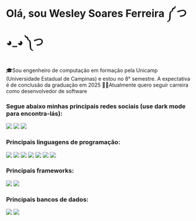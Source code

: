 # Olá, sou Wesley Soares Ferreira ༼ つ ◕_◕ ༽つ
🎓Sou engenheiro de computação em formação pela Unicamp (Universidade Estadual de Campinas) e estou no 8° semestre. A expectativa é de conclusão da graduação em 2025
👨‍💻Atualmente quero seguir carreira como desenvolvedor de software 

### Segue abaixo minhas principais redes sociais (use dark mode para encontra-lás):

[<img src="https://img.shields.io/badge/Facebook-1877F2?style=for-the-badge&logo=facebook&logoColor=white" />](https://www.facebook.com/wesley.soaresferreira.5/) [<img src="https://img.shields.io/badge/Instagram-E4405F?style=for-the-badge&logo=instagram&logoColor=white" />](https://www.instagram.com/_._wel_._/) [<img src="https://img.shields.io/badge/LinkedIn-0077B5?style=for-the-badge&logo=linkedin&logoColor=white" />](https://www.linkedin.com/in/wesleysferreira/)


### Principais linguagens de programação:

<img src="https://img.shields.io/badge/Python-FFD43B?style=for-the-badge&logo=python&logoColor=blue" /> <img src="https://img.shields.io/badge/C-00599C?style=for-the-badge&logo=c&logoColor=white" /> <img src="https://img.shields.io/badge/JavaScript-323330?style=for-the-badge&logo=javascript&logoColor=F7DF1E" /> <img src="https://img.shields.io/badge/Dart-0175C2?style=for-the-badge&logo=dart&logoColor=white" />
<img src="https://img.shields.io/badge/Python-FFD43B?style=for-the-badge&logo=python&logoColor=blue" /> <img src="https://img.shields.io/badge/HTML5-E34F26?style=for-the-badge&logo=html5&logoColor=white" /> <img src="https://img.shields.io/badge/CSS3-1572B6?style=for-the-badge&logo=css3&logoColor=white" />

### Principais frameworks:

<img src="https://img.shields.io/badge/React-20232A?style=for-the-badge&logo=react&logoColor=61DAFB" /> <img src="https://img.shields.io/badge/Flutter-02569B?style=for-the-badge&logo=flutter&logoColor=white" />

### Principais bancos de dados:

<img src="https://img.shields.io/badge/firebase-ffca28?style=for-the-badge&logo=firebase&logoColor=black" /> <img src="https://img.shields.io/badge/Supabase-181818?style=for-the-badge&logo=supabase&logoColor=white" />


